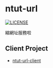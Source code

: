 # ntut-url
[![LICENSE](https://img.shields.io/github/license/pinlin/ntut-url.svg)](https://github.com/PinLin/ntut-url/blob/master/LICENSE)

縮網址服務啦

## Client Project
- [ntut-url-client](https://git.ntut.com.tw/PinLin/ntut-url-client)

